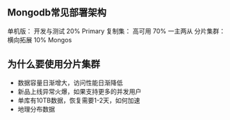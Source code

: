 ## Mongodb常见部署架构

单机版： 开发与测试 20% Primary
复制集： 高可用 70%  一主两从
分片集群： 横向拓展 10% Mongos

## 为什么要使用分片集群
- 数据容量日渐增大，访问性能日渐降低
- 新品上线异常火爆，如果支持更多的并发用户
- 单库有10TB数据，恢复需要1-2天，如何加速
- 地理分布数据

